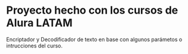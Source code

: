 <h1>Proyecto hecho con los cursos de Alura LATAM</h1>

Encriptador y Decodificador de texto en base con algunos parámetos o intrucciones del curso.
